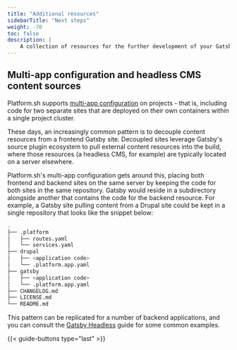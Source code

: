 ```yaml
---
title: "Additional resources"
sidebarTitle: "Next steps"
weight: -70
toc: false
description: |
    A collection of resources for the further development of your Gatsby site.
---
```


## Multi-app configuration and headless CMS content sources

Platform.sh supports [multi-app configuration](/configuration/app/multi-app.md) on projects - that is, including code for two separate sites that are deployed on their own containers within a single project cluster. 

These days, an increasingly common pattern is to decouple content resources from a frontend Gatsby site. Decoupled sites leverage Gatsby's source plugin ecosystem to pull external content resources into the build, where those resources (a headless CMS, for example) are typically located on a server elsewhere. 

Platform.sh's multi-app configuration gets around this, placing both frontend and backend sites on the same server by keeping the code for both sites in the same repository. Gatsby would reside in a subdirectory alongside another that contains the code for the backend resource. For example, a Gatsby site pulling content from a Drupal site could be kept in a single repository that looks like the snippet below:

```bash
.
├── .platform
│   ├── routes.yaml
│   └── services.yaml
├── drupal
│   ├── <application code>
│   └── .platform.app.yaml
├── gatsby
│   ├── <application code>
│   └── .platform.app.yaml
├── CHANGELOG.md
├── LICENSE.md
└── README.md
```

This pattern can be replicated for a number of backend applications, and you can consult the [Gatsby Headless](/guides/gatsby/headless/_index.md) guide for some common examples.

{{< guide-buttons type="last" >}}
